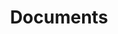 ---
redirect: "/docs/content-space/documentsRepository/documents/documents.html"
title: "Documents"
order: 3
---